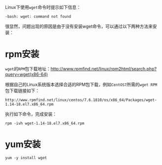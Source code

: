 Linux下使用`wget`命令时提示如下信息：

	-bash: wget: command not found

很显然，问题出现的原因是由于没有安装wget命令，可以通过以下两种方法来安装：

# rpm安装

`wget`的`RPM`包下载地址：<http://www.rpmfind.net/linux/rpm2html/search.php?query=wget(x86-64)>

根据自己的Linux系统版本选择合适的RPM包下载，例如`CentOS7`所需的`wget RPM`包下载链接如下：

	http://www.rpmfind.net/linux/centos/7.6.1810/os/x86_64/Packages/wget-1.14-18.el7.x86_64.rpm

执行如下命令，完成安装：

	rpm -ivh wget-1.14-18.el7.x86_64.rpm

# yum安装

	yum -y install wget
